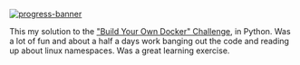 [![progress-banner](https://backend.codecrafters.io/progress/docker/a4482f3b-2720-4411-a77e-a087e38a47cf)](https://app.codecrafters.io/users/insufferabblejake?r=2qF)

This my solution to the ["Build Your Own Docker" Challenge](https://codecrafters.io/challenges/docker), in Python. Was a lot of fun and about a half a days work banging out the code and reading up about linux namespaces. Was a great learning exercise. 
